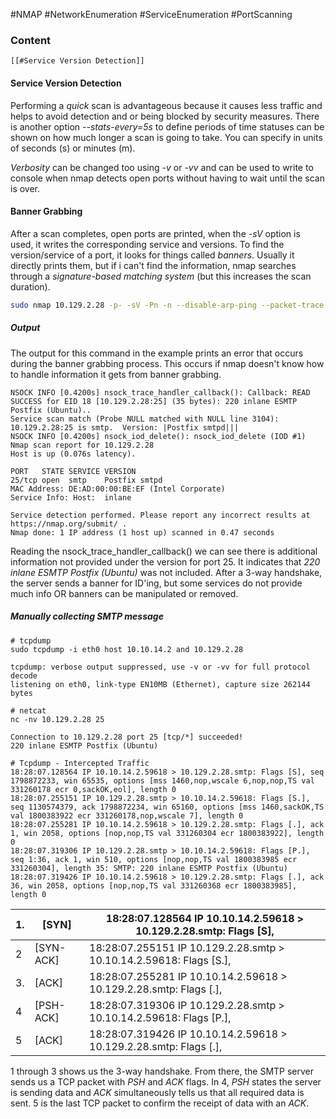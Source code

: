 #NMAP #NetworkEnumeration #ServiceEnumeration #PortScanning 

### Content
	[[#Service Version Detection]]

#### Service Version Detection
Performing a *quick* scan is advantageous because it causes less traffic and helps to avoid detection and or being blocked by security measures. There is another option *--stats-every=5s* to define periods of time statuses can be shown on how much longer a scan is going to take. You can specify in units of seconds (s) or minutes (m). 

*Verbosity* can be changed too using *-v* or *-vv* and can be used to write to console when nmap detects open ports without having to wait until the scan is over. 

#### Banner Grabbing
After a scan completes, open ports are printed, when the *-sV* option is used, it writes the corresponding service and versions. To find the version/service of a port, it looks for things called *banners*. Usually it directly prints them, but if i can't find the information, nmap searches through a *signature-based matching system* (but this increases the scan duration). 
``` bash
sudo nmap 10.129.2.28 -p- -sV -Pn -n --disable-arp-ping --packet-trace
```
##### Output
The output for this command in the example prints an error that occurs during the banner grabbing process. This occurs if nmap doesn't know how to handle information it gets from banner grabbing.
``` shell-session
NSOCK INFO [0.4200s] nsock_trace_handler_callback(): Callback: READ SUCCESS for EID 18 [10.129.2.28:25] (35 bytes): 220 inlane ESMTP Postfix (Ubuntu)..
Service scan match (Probe NULL matched with NULL line 3104): 10.129.2.28:25 is smtp.  Version: |Postfix smtpd|||
NSOCK INFO [0.4200s] nsock_iod_delete(): nsock_iod_delete (IOD #1)
Nmap scan report for 10.129.2.28
Host is up (0.076s latency).

PORT   STATE SERVICE VERSION
25/tcp open  smtp    Postfix smtpd
MAC Address: DE:AD:00:00:BE:EF (Intel Corporate)
Service Info: Host:  inlane

Service detection performed. Please report any incorrect results at https://nmap.org/submit/ .
Nmap done: 1 IP address (1 host up) scanned in 0.47 seconds
```
Reading the nsock_trace_handler_callback() we can see there is additional information not provided under the version for port 25. It indicates that *220 inlane ESMTP Postfix (Ubuntu)* was not included. After a 3-way handshake, the server sends a banner for ID'ing, but some services do not provide much info OR banners can be manipulated or removed. 
##### Manually collecting SMTP message
``` shell session
# tcpdump
sudo tcpdump -i eth0 host 10.10.14.2 and 10.129.2.28

tcpdump: verbose output suppressed, use -v or -vv for full protocol decode
listening on eth0, link-type EN10MB (Ethernet), capture size 262144 bytes

# netcat
nc -nv 10.129.2.28 25

Connection to 10.129.2.28 port 25 [tcp/*] succeeded!
220 inlane ESMTP Postfix (Ubuntu)

# Tcpdump - Intercepted Traffic
18:28:07.128564 IP 10.10.14.2.59618 > 10.129.2.28.smtp: Flags [S], seq 1798872233, win 65535, options [mss 1460,nop,wscale 6,nop,nop,TS val 331260178 ecr 0,sackOK,eol], length 0
18:28:07.255151 IP 10.129.2.28.smtp > 10.10.14.2.59618: Flags [S.], seq 1130574379, ack 1798872234, win 65160, options [mss 1460,sackOK,TS val 1800383922 ecr 331260178,nop,wscale 7], length 0
18:28:07.255281 IP 10.10.14.2.59618 > 10.129.2.28.smtp: Flags [.], ack 1, win 2058, options [nop,nop,TS val 331260304 ecr 1800383922], length 0
18:28:07.319306 IP 10.129.2.28.smtp > 10.10.14.2.59618: Flags [P.], seq 1:36, ack 1, win 510, options [nop,nop,TS val 1800383985 ecr 331260304], length 35: SMTP: 220 inlane ESMTP Postfix (Ubuntu)
18:28:07.319426 IP 10.10.14.2.59618 > 10.129.2.28.smtp: Flags [.], ack 36, win 2058, options [nop,nop,TS val 331260368 ecr 1800383985], length 0
```

| 1.  | [SYN]     | 18:28:07.128564 IP 10.10.14.2.59618 > 10.129.2.28.smtp: Flags [S], <SNIP>  |
| --- | --------- | -------------------------------------------------------------------------- |
| 2   | [SYN-ACK] | 18:28:07.255151 IP 10.129.2.28.smtp > 10.10.14.2.59618: Flags [S.], <SNIP> |
| 3.  | [ACK]     | 18:28:07.255281 IP 10.10.14.2.59618 > 10.129.2.28.smtp: Flags [.], <SNIP>  |
| 4   | [PSH-ACK] | 18:28:07.319306 IP 10.129.2.28.smtp > 10.10.14.2.59618: Flags [P.], <SNIP> |
| 5   | [ACK]     | 18:28:07.319426 IP 10.10.14.2.59618 > 10.129.2.28.smtp: Flags [.], <SNIP>  |
1 through 3 shows us the 3-way handshake. From there, the SMTP server sends us a TCP packet with *PSH* and *ACK* flags. In 4, *PSH* states the server is sending data and *ACK* simultaneously tells us that all required data is sent. 5 is the last TCP packet to confirm the receipt of data with an *ACK*. 
